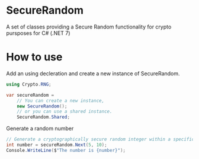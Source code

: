 # SecureRandom
A set of classes providing a Secure Random functionality for crypto pursposes for C# (.NET 7)

# How to use

Add an using decleration and create a new instance of SecureRandom.
```cs
using Crypto.RNG;

var secureRandom =
    // You can create a new instance,
    new SecureRandom();
    // or you can use a shared instance.
    SecureRandom.Shared;
```

Generate a random number
```cs
// Generate a cryptographically secure random integer within a specific range [5..10), which means value is higher or equal to 5 and less than 10.
int number = secureRandom.Next(5, 10);
Console.WriteLine($"The number is {number}");
```
